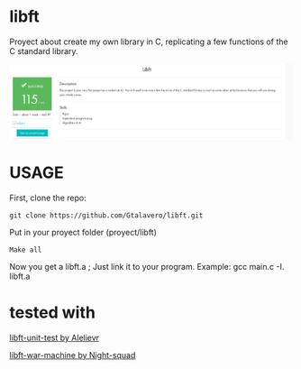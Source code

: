 # libft
Proyect about create my own library in C, replicating a few functions of the C standard library.

![MARK](https://raw.githubusercontent.com/Gtalavero/libft/master/assets/success115.png)

# USAGE
First, clone the repo:

    git clone https://github.com/Gtalavero/libft.git

Put in your proyect folder (proyect/libft)

    Make all

Now you get a libft.a ; Just link it to your program. Example: 
    gcc main.c -I. libft.a
# tested with
[libft-unit-test by Alelievr](https://github.com/alelievr/libft-unit-test)

[libft-war-machine by Night-squad](https://github.com/Night-squad/libft-war-machine-v2019)
